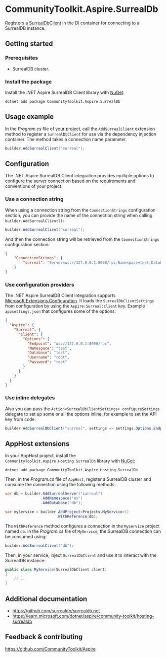 # CommunityToolkit.Aspire.SurrealDb

Registers a [SurrealDbClient](https://github.com/surrealdb/surrealdb.net) in the DI container for connecting to a SurrealDB instance.

## Getting started

### Prerequisites

-   SurrealDB cluster.

### Install the package

Install the .NET Aspire SurrealDB Client library with [NuGet](https://www.nuget.org):

```dotnetcli
dotnet add package CommunityToolkit.Aspire.SurrealDb
```

## Usage example

In the _Program.cs_ file of your project, call the `AddSurrealClient` extension method to register a `SurrealDbClient` for use via the dependency injection container. The method takes a connection name parameter.

```csharp
builder.AddSurrealClient("surreal");
```

## Configuration

The .NET Aspire SurrealDB Client integration provides multiple options to configure the server connection based on the requirements and conventions of your project.

### Use a connection string

When using a connection string from the `ConnectionStrings` configuration section, you can provide the name of the connection string when calling `builder.AddSurrealClient()`:

```csharp
builder.AddSurrealClient("surreal");
```

And then the connection string will be retrieved from the `ConnectionStrings` configuration section:

```json
{
    "ConnectionStrings": {
        "surreal": "Server=ws://127.0.0.1:8000/rpc;Namespace=test;Database=test;Username=root;Password=root"
    }
}
```

### Use configuration providers

The .NET Aspire SurrealDB Client integration supports [Microsoft.Extensions.Configuration](https://learn.microsoft.com/dotnet/api/microsoft.extensions.configuration). It loads the `SurrealDbClientSettings` from configuration by using the `Aspire:Surreal:Client` key. Example `appsettings.json` that configures some of the options:

```json
{
  "Aspire": {
    "Surreal": {
      "Client": {
        "Options": {
          "Endpoint": "ws://127.0.0.1:8000/rpc", 
          "Namespace": "test",
          "Database": "test",
          "Username": "root",
          "Password": "root"
        }
      }
    }
  }
}
```

### Use inline delegates

Also you can pass the `Action<SurrealDbClientSettings> configureSettings` delegate to set up some or all the options inline, for example to set the API key from code:

```csharp
builder.AddSurrealDbClient("surreal", settings => settings.Options.Endpoint = "ws://localhost:8000/rpc");
```

## AppHost extensions

In your AppHost project, install the `CommunityToolkit.Aspire.Hosting.SurrealDb` library with [NuGet](https://www.nuget.org):

```dotnetcli
dotnet add package CommunityToolkit.Aspire.Hosting.SurrealDb
```

Then, in the _Program.cs_ file of `AppHost`, register a SurrealDB cluster and consume the connection using the following methods:

```csharp
var db = builder.AddSurrealServer("surreal")
                .AddNamespace("ns")
                .AddDatabase("db");

var myService = builder.AddProject<Projects.MyService>()
                       .WithReference(db);
```

The `WithReference` method configures a connection in the `MyService` project named `db`. In the _Program.cs_ file of `MyService`, the SurrealDB connection can be consumed using:

```csharp
builder.AddSurrealClient("db");
```

Then, in your service, inject `SurrealDbClient` and use it to interact with the SurrealDB instance:

```csharp
public class MyService(SurrealDbClient client)
{
    // ...
}
```

## Additional documentation

-   https://github.com/surrealdb/surrealdb.net
-   https://learn.microsoft.com/dotnet/aspire/community-toolkit/hosting-surrealdb

## Feedback & contributing

https://github.com/CommunityToolkit/Aspire

